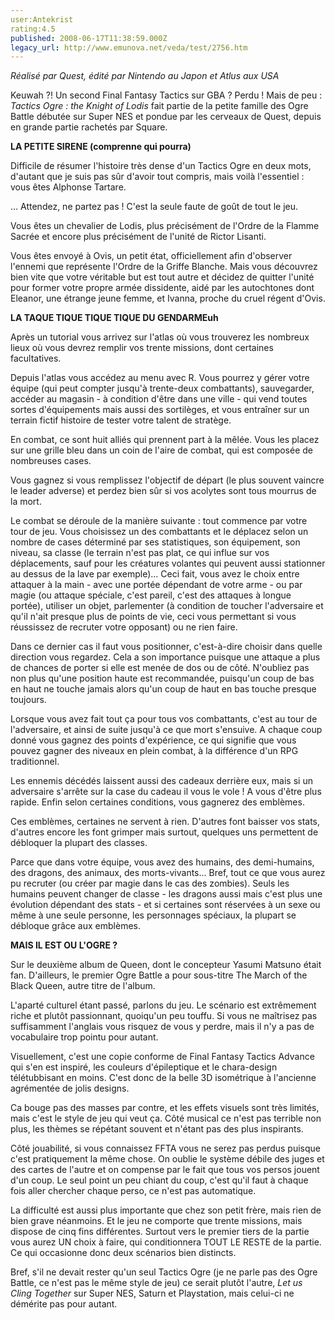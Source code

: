 ```yaml
---
user:Antekrist
rating:4.5
published: 2008-06-17T11:38:59.000Z
legacy_url: http://www.emunova.net/veda/test/2756.htm
---
```

_Réalisé par Quest, édité par Nintendo au Japon et Atlus aux USA_  

  

Keuwah ?! Un second Final Fantasy Tactics sur GBA ? Perdu ! Mais de peu : _Tactics Ogre : the Knight of Lodis_ fait partie de la petite famille des Ogre Battle débutée sur Super NES et pondue par les cerveaux de Quest, depuis en grande partie rachetés par Square.  

  

**LA PETITE SIRENE (comprenne qui pourra)**  

Difficile de résumer l'histoire très dense d'un Tactics Ogre en deux mots, d'autant que je suis pas sûr d'avoir tout compris, mais voilà l'essentiel : vous êtes Alphonse Tartare.  

... Attendez, ne partez pas ! C'est la seule faute de goût de tout le jeu.  

Vous êtes un chevalier de Lodis, plus précisément de l'Ordre de la Flamme Sacrée et encore plus précisément de l'unité de Rictor Lisanti.  

Vous êtes envoyé à Ovis, un petit état, officiellement afin d'observer l'ennemi que représente l'Ordre de la Griffe Blanche. Mais vous découvrez bien vite que votre véritable but est tout autre et décidez de quitter l'unité pour former votre propre armée dissidente, aidé par les autochtones dont Eleanor, une étrange jeune femme, et Ivanna, proche du cruel régent d'Ovis.  

  

**LA TAQUE TIQUE TIQUE TIQUE DU GENDARMEuh**  

Après un tutorial vous arrivez sur l'atlas où vous trouverez les nombreux lieux où vous devrez remplir vos trente missions, dont certaines facultatives.  

Depuis l'atlas vous accédez au menu avec R. Vous pourrez y gérer votre équipe (qui peut compter jusqu'à trente-deux combattants), sauvegarder, accéder au magasin - à condition d'être dans une ville - qui vend toutes sortes d'équipements mais aussi des sortilèges, et vous entraîner sur un terrain fictif histoire de tester votre talent de stratège.  

  

En combat, ce sont huit alliés qui prennent part à la mêlée. Vous les placez sur une grille bleu dans un coin de l'aire de combat, qui est composée de nombreuses cases.  

Vous gagnez si vous remplissez l'objectif de départ (le plus souvent vaincre le leader adverse) et perdez bien sûr si vos acolytes sont tous mourrus de la mort.  

Le combat se déroule de la manière suivante : tout commence par votre tour de jeu. Vous choisissez un des combattants et le déplacez selon un nombre de cases déterminé par ses statistiques, son équipement, son niveau, sa classe (le terrain n'est pas plat, ce qui influe sur vos déplacements, sauf pour les créatures volantes qui peuvent aussi stationner au dessus de la lave par exemple)... Ceci fait, vous avez le choix entre attaquer à la main - avec une portée dépendant de votre arme - ou par magie (ou attaque spéciale, c'est pareil, c'est des attaques à longue portée), utiliser un objet, parlementer (à condition de toucher l'adversaire et qu'il n'ait presque plus de points de vie, ceci vous permettant si vous réussissez de recruter votre opposant) ou ne rien faire.  

Dans ce dernier cas il faut vous positionner, c'est-à-dire choisir dans quelle direction vous regardez. Cela a son importance puisque une attaque a plus de chances de porter si elle est menée de dos ou de côté. N'oubliez pas non plus qu'une position haute est recommandée, puisqu'un coup de bas en haut ne touche jamais alors qu'un coup de haut en bas touche presque toujours.  

Lorsque vous avez fait tout ça pour tous vos combattants, c'est au tour de l'adversaire, et ainsi de suite jusqu'à ce que mort s'ensuive. A chaque coup donné vous gagnez des points d'expérience, ce qui signifie que vous pouvez gagner des niveaux en plein combat, à la différence d'un RPG traditionnel.  

Les ennemis décédés laissent aussi des cadeaux derrière eux, mais si un adversaire s'arrête sur la case du cadeau il vous le vole ! A vous d'être plus rapide. Enfin selon certaines conditions, vous gagnerez des emblèmes.  

  

Ces emblèmes, certaines ne servent à rien. D'autres font baisser vos stats, d'autres encore les font grimper mais surtout, quelques uns permettent de débloquer la plupart des classes.  

Parce que dans votre équipe, vous avez des humains, des demi-humains, des dragons, des animaux, des morts-vivants... Bref, tout ce que vous aurez pu recruter (ou créer par magie dans le cas des zombies). Seuls les humains peuvent changer de classe - les dragons aussi mais c'est plus une évolution dépendant des stats - et si certaines sont réservées à un sexe ou même à une seule personne, les personnages spéciaux, la plupart se débloque grâce aux emblèmes.  

  

**MAIS IL EST OU L'OGRE ?**  

Sur le deuxième album de Queen, dont le concepteur Yasumi Matsuno était fan. D'ailleurs, le premier Ogre Battle a pour sous-titre The March of the Black Queen, autre titre de l'album.  

L'aparté culturel étant passé, parlons du jeu. Le scénario est extrêmement riche et plutôt passionnant, quoiqu'un peu touffu. Si vous ne maîtrisez pas suffisamment l'anglais vous risquez de vous y perdre, mais il n'y a pas de vocabulaire trop pointu pour autant.  

Visuellement, c'est une copie conforme de Final Fantasy Tactics Advance qui s'en est inspiré, les couleurs d'épileptique et le chara-design télétubbisant en moins. C'est donc de la belle 3D isométrique à l'ancienne agrémentée de jolis designs.  

Ca bouge pas des masses par contre, et les effets visuels sont très limités, mais c'est le style de jeu qui veut ça. Côté musical ce n'est pas terrible non plus, les thèmes se répétant souvent et n'étant pas des plus inspirants.  

Côté jouabilité, si vous connaissez FFTA vous ne serez pas perdus puisque c'est pratiquement la même chose. On oublie le système débile des juges et des cartes de l'autre et on compense par le fait que tous vos persos jouent d'un coup. Le seul point un peu chiant du coup, c'est qu'il faut à chaque fois aller chercher chaque perso, ce n'est pas automatique.  

La difficulté est aussi plus importante que chez son petit frère, mais rien de bien grave néanmoins. Et le jeu ne comporte que trente missions, mais dispose de cinq fins différentes. Surtout vers le premier tiers de la partie vous aurez UN choix à faire, qui conditionnera TOUT LE RESTE de la partie. Ce qui occasionne donc deux scénarios bien distincts.  

Bref, s'il ne devait rester qu'un seul Tactics Ogre (je ne parle pas des Ogre Battle, ce n'est pas le même style de jeu) ce serait plutôt l'autre, _Let us Cling Together_ sur Super NES, Saturn et Playstation, mais celui-ci ne démérite pas pour autant.